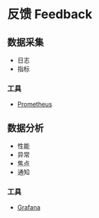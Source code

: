 # 反馈 Feedback

## 数据采集

* 日志
* 指标

### 工具

* [Prometheus](https://prometheus.io)

## 数据分析

* 性能
* 异常
* 焦点
* 通知

### 工具

* [Grafana](https://grafana.com)

